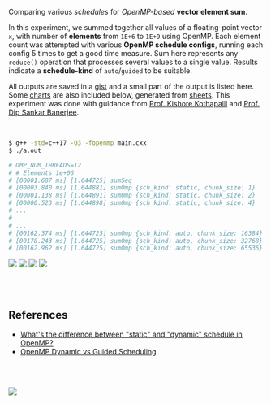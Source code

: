 Comparing various *schedules* for *OpenMP-based* **vector element sum**.

In this experiment, we summed together all values of a floating-point vector
`x`, with number of **elements** from `1E+6` to `1E+9` using OpenMP. Each
element count was attempted with various **OpenMP schedule configs**, running
each config 5 times to get a good time measure. Sum here represents any
`reduce()` operation that processes several values to a single value. Results
indicate a **schedule-kind** of `auto`/`guided` to be suitable.

All outputs are saved in a [gist] and a small part of the output is listed here.
Some [charts] are also included below, generated from [sheets]. This experiment
was done with guidance from [Prof. Kishore Kothapalli] and
[Prof. Dip Sankar Banerjee].

<br>

```bash
$ g++ -std=c++17 -O3 -fopenmp main.cxx
$ ./a.out

# OMP_NUM_THREADS=12
# # Elements 1e+06
# [00001.687 ms] [1.644725] sumSeq
# [00003.840 ms] [1.644881] sumOmp {sch_kind: static, chunk_size: 1}
# [00001.138 ms] [1.644891] sumOmp {sch_kind: static, chunk_size: 2}
# [00000.523 ms] [1.644898] sumOmp {sch_kind: static, chunk_size: 4}
# ...
#
# ...
# [00162.374 ms] [1.644725] sumOmp {sch_kind: auto, chunk_size: 16384}
# [00178.243 ms] [1.644725] sumOmp {sch_kind: auto, chunk_size: 32768}
# [00162.962 ms] [1.644725] sumOmp {sch_kind: auto, chunk_size: 65536}
```

[![](https://i.imgur.com/y6iakEW.png)][sheetp]
[![](https://i.imgur.com/bDR4ydK.png)][sheetp]
[![](https://i.imgur.com/RWeyzab.png)][sheetp]
[![](https://i.imgur.com/x9fXslg.png)][sheetp]

<br>
<br>


## References

- [What's the difference between "static" and "dynamic" schedule in OpenMP?](https://stackoverflow.com/a/10852852/1413259)
- [OpenMP Dynamic vs Guided Scheduling](https://stackoverflow.com/a/43047074/1413259)

<br>
<br>


[![](https://i.imgur.com/nTqPMNA.jpg)](https://knowyourcodelyokofacts.tumblr.com/post/49493220478/jeremy-belpois-jeremy-is-known-to-have-been)<br>


[Prof. Dip Sankar Banerjee]: https://sites.google.com/site/dipsankarban/
[Prof. Kishore Kothapalli]: https://faculty.iiit.ac.in/~kkishore/
[gist]: https://gist.github.com/wolfram77/89a017ee65c92ca062e21b23b987d321
[charts]: https://imgur.com/a/sb8jZko
[sheets]: https://docs.google.com/spreadsheets/d/1m0IhoxjrarXYqE6yr_NdHlIrNn9QpkkOrHPidmNTcbo/edit?usp=sharing
[sheetp]: https://docs.google.com/spreadsheets/d/e/2PACX-1vTlIUrPp-YXzG2Svlwrg-uVZLja-csxl1m6iMEv9RXC0vxo9O_Ra5S4_ztl1PUg79QU4I3XefV3V7dJ/pubhtml

